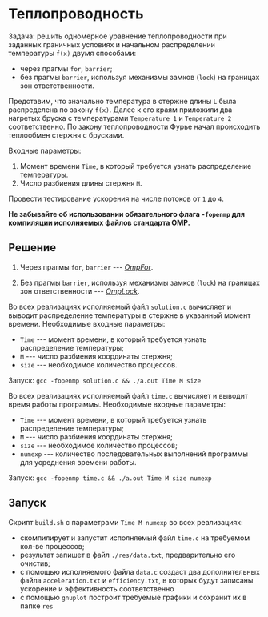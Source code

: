 # **Теплопроводность**

Задача: решить одномерное уравнение теплопроводности при заданных граничных
условиях и начальном распределении температуры `f(x)` двумя способами:
 - через прагмы `for`, `barrier`;
 - без прагмы `barrier`, используя механизмы замков (`lock`) на границах зон
ответственности. 

Представим, что значально температура в стержне длины `L` была распределена по
закону `f(x)`. Далее к его краям приложили два нагретых бруска с температурами
`Temperature_1` и `Temperature_2` соответственно. По закону теплопроводности
Фурье начал происходить теплообмен стержня с брусками.

Входные параметры:
1. Момент времени `Time`, в который требуется узнать распределение температуры.
2. Число разбиения длины стержня `M`.

Провести тестирование ускорения на числе потоков от `1` до `4`.

**Не забывайте об использовании обязательного флага `-fopenmp` для компиляции исполняемых файлов стандарта OMP.**

## **Решение**

1. Через прагмы `for`, `barrier` --- *[OmpFor](./OmpFor)*.

2. Без прагмы `barrier`, используя механизмы замков (`lock`) на границах зон
ответственности --- *[OmpLock](./OmpLock)*.

Во всех реализациях исполняемый файл `solution.c` вычисляет и выводит
распределение температуры в стержне в указанный момент времени.
Необходимые входные параметры:
 - `Time` --- момент времени, в который требуется узнать распределение температуры;
 - `M` --- число разбиения координаты стержня;
 - `size` --- необходимое количество процессов.

Запуск: `gcc -fopenmp solution.c && ./a.out Time M size`

Во всех реализациях исполняемый файл `time.c` вычисляет и выводит время работы 
программы. Необходимые входные параметры:
 - `Time` --- момент времени, в который требуется узнать распределение температуры;
 - `M` --- число разбиения координаты стержня;
 - `size` --- необходимое количество процессов;
 - `numexp` --- количество последовательных выполнений программы для усреднения
времени работы.


Запуск: `gcc -fopenmp time.c && ./a.out Time M size numexp`

## **Запуск**

Скрипт `build.sh` с параметрами `Time M numexp` во всех реализациях:
 - скомпилирует и запустит исполняемый файл `time.c` на требуемом кол-ве процессов;
 - результат запишет в файл `./res/data.txt`, предварительно его очистив;
 - с помощью исполняемого файла `data.c` создаст два дополнительных файла
`acceleration.txt` и `efficiency.txt`, в которых будут записаны ускорение и
эффективность соответственно
 - с помощью `gnuplot` построит требуемые графики и сохранит их в папкe `res`